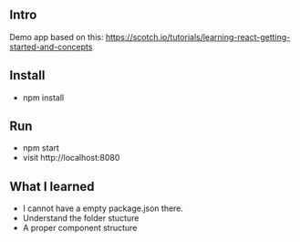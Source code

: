 ## Intro

Demo app based on this: https://scotch.io/tutorials/learning-react-getting-started-and-concepts

## Install

* npm install

## Run

* npm start
* visit http://localhost:8080

## What I learned

* I cannot have a empty package.json there.
* Understand the folder stucture
* A proper component structure
